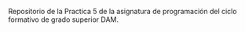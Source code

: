 Repositorio de la Practica 5 de la asignatura de programación del ciclo formativo de grado superior DAM.
